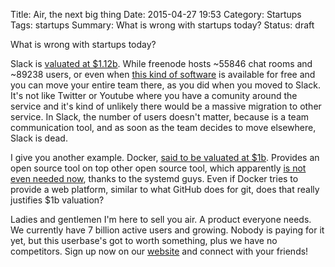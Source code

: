 Title: Air, the next big thing
Date: 2015-04-27 19:53
Category: Startups
Tags: startups
Summary: What is wrong with startups today?
Status: draft

What is wrong with startups today?

Slack is [valuated at $1.12b][4].
While freenode hosts ~55846 chat rooms and ~89238 users, or even when
[this kind of software][1] is available for free and you can move your 
entire team there, as you did when you moved to Slack.
It's not like Twitter or Youtube where you have a comunity around the
service and it's kind of unlikely there would be a massive migration to
other service.
In Slack, the number of users doesn't matter, because is a team
communication tool, and as soon as the team decides to move elsewhere,
Slack is dead.

I give you another example. Docker, [said to be valuated at $1b][5]. 
Provides an open source tool on top other open source tool, which 
apparently [is not even needed now][2], thanks to the systemd guys.
Even if Docker tries to provide a web platform, similar to what GitHub 
does for git, does that really justifies $1b valuation?

Ladies and gentlemen I'm here to sell you air.
A product everyone needs. We currently have 7 billion active users and
growing. Nobody is paying for it yet, but this userbase's got to worth
something, plus we have no competitors.
Sign up now on our [website][3] and connect with your friends!

[1]: http://getkaiwa.com/
[2]: http://chimeracoder.github.io/docker-without-docker/#1
[3]: http://everyfuckingwebsite.com/
[4]: http://blogs.wsj.com/digits/2014/10/31/one-year-old-business-software-maker-slack-valued-at-1-12-billion/
[5]: http://www.bloomberg.com/news/articles/2015-04-14/docker-said-to-join-1-billion-valuation-club-with-new-funding
